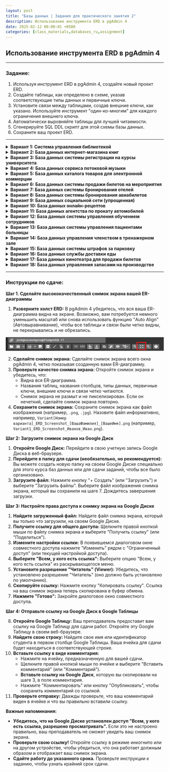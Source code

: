 ```yaml
---
layout: post
title: "Базы данных | Задания для практического занятия 2"
description: Использование инструмента ERD в pgAdmin 4
date: 2025-02-12 00:00:01 +0500
categories: [class_materials,databases_ru,assignment]
---
```


## Использование инструмента ERD в pgAdmin 4

---

### Задание:

1.  Используя инструмент ERD в pgAdmin 4, создайте новый проект ERD.
2.  Создайте таблицы, как определено в схеме, указав соответствующие типы данных и первичные ключи.
3.  Установите связи между таблицами, создав внешние ключи, как указано. Используйте инструмент "один-ко-многим" для каждого ограничения внешнего ключа.
4.  Автоматически выровняйте таблицы для лучшей читаемости.
5.  Сгенерируйте SQL DDL скрипт для этой схемы базы данных.
6.  Сохраните ваш проект ERD.

---

<details markdown="1">
<summary><strong>Вариант 1: Система управления библиотекой</strong></summary>

**Сценарий:** Спроектируйте базу данных для небольшой библиотеки, чтобы управлять ее коллекцией книг, авторов, читателей и выдачей книг.

**Схема базы данных:**

*   **Таблицы:**
    *   `Books` (Книги):
        *   `book_id` (integer, Primary Key) - Уникальный идентификатор каждой книги.
        *   `title` (character varying) - Название книги.
        *   `isbn` (character varying) - Международный стандартный книжный номер.
        *   `publication_year` (integer) - Год публикации.
        *   `genre` (character varying) - Жанр книги.
    *   `Authors` (Авторы):
        *   `author_id` (integer, Primary Key) - Уникальный идентификатор каждого автора.
        *   `first_name` (character varying) - Имя автора.
        *   `last_name` (character varying) - Фамилия автора.
    *   `Book_Authors` (Книги_Авторы): (Таблица-связка для отношения "многие-ко-многим" между книгами и авторами)
        *   `book_id` (integer, Foreign Key referencing `Books(book_id)`)
        *   `author_id` (integer, Foreign Key referencing `Authors(author_id)`)
        *   **(Составной первичный ключ: `book_id`, `author_id`)**
    *   `Borrowers` (Читатели):
        *   `borrower_id` (integer, Primary Key) - Уникальный идентификатор каждого читателя.
        *   `first_name` (character varying) - Имя читателя.
        *   `last_name` (character varying) - Фамилия читателя.
        *   `address` (character varying) - Адрес читателя.
        *   `phone_number` (character varying) - Номер телефона читателя.
    *   `Loans` (Выдачи):
        *   `loan_id` (integer, Primary Key) - Уникальный идентификатор каждой выдачи.
        *   `book_id` (integer, Foreign Key referencing `Books(book_id)`)
        *   `borrower_id` (integer, Foreign Key referencing `Borrowers(borrower_id)`)
        *   `loan_date` (date) - Дата выдачи книги.
        *   `return_date` (date, Nullable) - Дата возврата книги (может быть null, если книга еще не возвращена).

*   **Связи:**
    *   Один-ко-многим между `Authors` и `Book_Authors` (Один автор может написать несколько книг).
    *   Один-ко-многим между `Books` и `Book_Authors` (Одна книга может быть написана несколькими авторами).
    *   Один-ко-многим между `Books` и `Loans` (Одна книга может быть выдана несколько раз).
    *   Один-ко-многим между `Borrowers` и `Loans` (Один читатель может взять несколько книг).

</details>

<details markdown="1">
<summary><strong>Вариант 2: База данных интернет-магазина книг</strong></summary>

**Сценарий:** Спроектируйте базу данных для интернет-магазина книг, чтобы управлять книгами, авторами, покупателями, заказами и издателями.

**Схема базы данных:**

*   **Таблицы:**
    *   `Books` (Книги):
        *   `book_id` (integer, Primary Key)
        *   `title` (character varying)
        *   `isbn` (character varying)
        *   `publication_year` (integer)
        *   `price` (numeric)
        *   `publisher_id` (integer, Foreign Key referencing `Publishers(publisher_id)`)
    *   `Authors` (Авторы):
        *   `author_id` (integer, Primary Key)
        *   `first_name` (character varying)
        *   `last_name` (character varying)
    *   `Book_Authors` (Книги_Авторы): (Таблица-связка)
        *   `book_id` (integer, Foreign Key referencing `Books(book_id)`)
        *   `author_id` (integer, Foreign Key referencing `Authors(author_id)`)
        *   **(Составной первичный ключ: `book_id`, `author_id`)**
    *   `Customers` (Покупатели):
        *   `customer_id` (integer, Primary Key)
        *   `first_name` (character varying)
        *   `last_name` (character varying)
        *   `email` (character varying)
        *   `address` (character varying)
    *   `Publishers` (Издатели):
        *   `publisher_id` (integer, Primary Key)
        *   `publisher_name` (character varying)
        *   `publisher_address` (character varying)
    *   `Orders` (Заказы):
        *   `order_id` (integer, Primary Key)
        *   `customer_id` (integer, Foreign Key referencing `Customers(customer_id)`)
        *   `order_date` (date)
    *   `Order_Items` (Позиции_заказа): (Таблица-связка для отношения "многие-ко-многим" между заказами и книгами)
        *   `order_item_id` (integer, Primary Key) - Уникальный идентификатор каждой позиции в заказе.
        *   `order_id` (integer, Foreign Key referencing `Orders(order_id)`)
        *   `book_id` (integer, Foreign Key referencing `Books(book_id)`)
        *   `quantity` (integer)
        * `price` (numeric) - цена книги на момент заказа (может отличаться от текущей цены).

*   **Связи:**
    *   Один-ко-многим между `Authors` и `Book_Authors`.
    *   Один-ко-многим между `Books` и `Book_Authors`.
    *   Один-ко-многим между `Publishers` и `Books`.
    *   Один-ко-многим между `Customers` и `Orders`.
    *   Один-ко-многим между `Orders` и `Order_Items`.
    *   Один-ко-многим между `Books` и `Order_Items`.

</details>

<details markdown="1">
<summary><strong>Вариант 3: База данных системы регистрации на курсы университета</strong></summary>

**Сценарий:** Спроектируйте базу данных для университета, чтобы управлять студентами, курсами, преподавателями, факультетами и записями на курсы.

**Схема базы данных:**

*   **Таблицы:**
    *   `Students` (Студенты):
        *   `student_id` (integer, Primary Key)
        *   `first_name` (character varying)
        *   `last_name` (character varying)
        *   `major` (character varying)
    *   `Courses` (Курсы):
        *   `course_id` (integer, Primary Key)
        *   `course_name` (character varying)
        *   `course_code` (character varying)
        *   `credits` (integer)
        *   `department_id` (integer, Foreign Key referencing `Departments(department_id)`)
    *   `Professors` (Преподаватели):
        *   `professor_id` (integer, Primary Key)
        *   `first_name` (character varying)
        *   `last_name` (character varying)
        *   `department_id` (integer, Foreign Key referencing `Departments(department_id)`)
    *  `Departments` (Факультеты):
        *   `department_id` (integer, Primary Key)
        *   `department_name` (character varying)
        *   `building` (character varying)
    *   `Enrollments` (Записи): (Таблица-связка - представляет студента, записанного на курс, который ведет преподаватель)
        *   `enrollment_id` (integer, Primary Key) - Уникальный идентификатор каждой записи.
        *   `student_id` (integer, Foreign Key referencing `Students(student_id)`)
        *   `course_id` (integer, Foreign Key referencing `Courses(course_id)`)
        *   `professor_id` (integer, Foreign Key referencing `Professors(professor_id)`)
        *   `semester` (character varying) - например, "Осень 2024", "Весна 2025".
        *   `grade` (character varying, Nullable) - Оценка, полученная студентом (может быть null, если курс еще не завершен).

*   **Связи:**
    *   Один-ко-многим между `Departments` и `Courses`.
    *   Один-ко-многим между `Departments` и `Professors`.
    *   Один-ко-многим между `Students` и `Enrollments`.
    *   Один-ко-многим между `Courses` и `Enrollments`.
    *   Один-ко-многим между `Professors` и `Enrollments`.

</details>

<details markdown="1">
<summary><strong>Вариант 4: База данных сервиса потоковой музыки</strong></summary>

**Сценарий:** Спроектируйте базу данных для сервиса потоковой музыки, чтобы управлять исполнителями, альбомами, песнями, пользователями и плейлистами.

**Схема базы данных:**

*   **Таблицы:**
    *   `Artists` (Исполнители):
        *   `artist_id` (integer, Primary Key)
        *   `artist_name` (character varying)
        *   `genre` (character varying)
    *   `Albums` (Альбомы):
        *   `album_id` (integer, Primary Key)
        *   `album_name` (character varying)
        *   `artist_id` (integer, Foreign Key referencing `Artists(artist_id)`)
        *   `release_year` (integer)
    *   `Songs` (Песни):
        *   `song_id` (integer, Primary Key)
        *   `song_name` (character varying)
        *   `album_id` (integer, Foreign Key referencing `Albums(album_id)`)
        *   `track_number` (integer)
        *   `duration` (integer) - Длительность в секундах.
    *   `Users` (Пользователи):
        *   `user_id` (integer, Primary Key)
        *   `username` (character varying, unique)
        *   `email` (character varying, unique)
        *   `registration_date` (date)
    *   `Playlists` (Плейлисты):
        *   `playlist_id` (integer, Primary Key)
        *   `playlist_name` (character varying)
        *   `user_id` (integer, Foreign Key referencing `Users(user_id)`)
        *   `creation_date` (date)
    *   `Playlist_Songs` (Песни_плейлиста): (Таблица-связка)
        *   `playlist_id` (integer, Foreign Key referencing `Playlists(playlist_id)`)
        *   `song_id` (integer, Foreign Key referencing `Songs(song_id)`)
        *   **(Составной первичный ключ: `playlist_id`, `song_id`)**
        *   `added_date` (timestamp)

*   **Связи:**
    *   Один-ко-многим между `Artists` и `Albums`.
    *   Один-ко-многим между `Albums` и `Songs`.
    *   Один-ко-многим между `Users` и `Playlists`.
    *   Один-ко-многим между `Playlists` и `Playlist_Songs`.
    *   Один-ко-многим между `Songs` и `Playlist_Songs`.

</details>

<details markdown="1">
<summary><strong>Вариант 5: База данных каталога товаров для электронной коммерции</strong></summary>

**Сценарий:** Спроектируйте базу данных для платформы электронной коммерции, чтобы управлять товарами, категориями, брендами, поставщиками и отзывами о товарах.

**Схема базы данных:**

*   **Таблицы:**
    *   `Products` (Товары):
        *   `product_id` (integer, Primary Key)
        *   `product_name` (character varying)
        *   `description` (text)
        *   `price` (numeric)
        *   `category_id` (integer, Foreign Key referencing `Categories(category_id)`)
        *   `brand_id` (integer, Foreign Key referencing `Brands(brand_id)`)
        *   `supplier_id` (integer, Foreign Key referencing `Suppliers(supplier_id)`)
    *   `Categories` (Категории):
        *   `category_id` (integer, Primary Key)
        *   `category_name` (character varying)
    *   `Brands` (Бренды):
        *   `brand_id` (integer, Primary Key)
        *   `brand_name` (character varying)
    *   `Suppliers` (Поставщики):
        *   `supplier_id` (integer, Primary Key)
        *   `supplier_name` (character varying)
        *   `supplier_contact` (character varying)
    *   `Product_Reviews` (Отзывы_о_товарах):
        *   `review_id` (integer, Primary Key)
        *   `product_id` (integer, Foreign Key referencing `Products(product_id)`)
        *   `rating` (integer) - например, от 1 до 5 звезд.
        *   `comment` (text, Nullable)
        *   `review_date` (timestamp)

*   **Связи:**
    *   Один-ко-многим между `Categories` и `Products`.
    *   Один-ко-многим между `Brands` и `Products`.
    *   Один-ко-многим между `Suppliers` и `Products`.
    *   Один-ко-многим между `Products` и `Product_Reviews`.

</details>

<details markdown="1">
<summary><strong>Вариант 6: База данных системы продажи билетов на мероприятия</strong></summary>

**Сценарий:** Спроектируйте базу данных для системы продажи билетов на мероприятия, чтобы управлять событиями, местами проведения, билетами, покупателями и заказами.

**Схема базы данных:**

*   **Таблицы:**
    *   `Events` (События):
        *   `event_id` (integer, Primary Key)
        *   `event_name` (character varying)
        *   `event_date` (timestamp)
        *   `venue_id` (integer, Foreign Key referencing `Venues(venue_id)`)
    *   `Venues` (Места_проведения):
        *   `venue_id` (integer, Primary Key)
        *   `venue_name` (character varying)
        *   `venue_address` (character varying)
        *   `capacity` (integer)
    *   `Tickets` (Билеты):
        *   `ticket_id` (integer, Primary Key)
        *   `event_id` (integer, Foreign Key referencing `Events(event_id)`)
        *   `ticket_type` (character varying) - например, "Обычный вход", "VIP".
        *   `price` (numeric)
        *  `quantity_available` (integer)
    *   `Customers` (Покупатели):
        *   `customer_id` (integer, Primary Key)
        *   `first_name` (character varying)
        *   `last_name` (character varying)
        *   `email` (character varying)
    *   `Orders` (Заказы):
        *   `order_id` (integer, Primary Key)
        *   `customer_id` (integer, Foreign Key referencing `Customers(customer_id)`)
        *   `order_date` (timestamp)
    *   `Order_Tickets` (Билеты_заказа): (Таблица-связка)
        *   `order_ticket_id` (integer, Primary Key) - Уникальный идентификатор каждой позиции билета в заказе.
        *   `order_id` (integer, Foreign Key referencing `Orders(order_id)`)
        *   `ticket_id` (integer, Foreign Key referencing `Tickets(ticket_id)`)
        *   `quantity` (integer)
        *   `price` (numeric) - Цена билета на момент заказа.

*   **Связи:**
    *   Один-ко-многим между `Venues` и `Events`.
    *   Один-ко-многим между `Events` и `Tickets`.
    *   Один-ко-многим между `Customers` и `Orders`.
    *   Один-ко-многим между `Orders` и `Order_Tickets`.
    *   Один-ко-многим между `Tickets` и `Order_Tickets`.

</details>

<details markdown="1">
<summary><strong>Вариант 7: База данных системы бронирования отелей</strong></summary>

**Сценарий:** Спроектируйте базу данных для отеля, чтобы управлять номерами, гостями, бронированиями и удобствами.

**Схема базы данных:**

*   **Таблицы:**
    *   `Rooms` (Номера):
        *   `room_id` (integer, Primary Key)
        *   `room_number` (character varying, unique within hotel) - уникальный в пределах отеля
        *   `room_type` (character varying) - например, "Одноместный", "Двухместный", "Люкс".
        *   `capacity` (integer) - вместимость
        *   `price_per_night` (numeric) - цена за ночь
    *   `Guests` (Гости):
        *   `guest_id` (integer, Primary Key)
        *   `first_name` (character varying)
        *   `last_name` (character varying)
        *   `phone_number` (character varying)
        *   `email` (character varying)
    *   `Reservations` (Бронирования):
        *   `reservation_id` (integer, Primary Key)
        *   `guest_id` (integer, Foreign Key referencing `Guests(guest_id)`)
        *   `room_id` (integer, Foreign Key referencing `Rooms(room_id)`)
        *   `check_in_date` (date) - дата заезда
        *   `check_out_date` (date) - дата выезда
        *   `number_of_guests` (integer) - количество гостей
        *   `total_price` (numeric) - общая стоимость
    *   `Amenities` (Удобства):
        *   `amenity_id` (integer, Primary Key)
        *   `amenity_name` (character varying) - например, "Wi-Fi", "Завтрак", "Парковка".
    *   `Room_Amenities` (Удобства_номеров): (Таблица-связка для отношения "многие-ко-многим" между номерами и удобствами)
        *   `room_id` (integer, Foreign Key referencing `Rooms(room_id)`)
        *   `amenity_id` (integer, Foreign Key referencing `Amenities(amenity_id)`)
        *   **(Составной первичный ключ: `room_id`, `amenity_id`)**

*   **Связи:**
    *   Один-ко-многим между `Rooms` и `Reservations`.
    *   Один-ко-многим между `Guests` и `Reservations`.
    *   Один-ко-многим между `Rooms` и `Room_Amenities`.
    *   Один-ко-многим между `Amenities` и `Room_Amenities`.

</details>

<details markdown="1">
<summary><strong>Вариант 8: База данных системы бронирования авиабилетов</strong></summary>

**Сценарий:** Спроектируйте базу данных для авиакомпании, чтобы управлять рейсами, аэропортами, самолетами, пассажирами и бронированиями.

**Схема базы данных:**

*   **Таблицы:**
    *   `Flights` (Рейсы):
        *   `flight_id` (integer, Primary Key)
        *   `flight_number` (character varying, unique) - уникальный номер рейса
        *   `departure_airport_id` (integer, Foreign Key referencing `Airports(airport_id)`) - аэропорт отправления
        *   `arrival_airport_id` (integer, Foreign Key referencing `Airports(airport_id)`) - аэропорт прибытия
        *   `departure_time` (timestamp) - время отправления
        *   `arrival_time` (timestamp) - время прибытия
        *   `aircraft_id` (integer, Foreign Key referencing `Aircrafts(aircraft_id)`) - самолет
    *   `Airports` (Аэропорты):
        *   `airport_id` (integer, Primary Key)
        *   `airport_code` (character varying, unique) - например, "JFK", "LAX", "CDG".
        *   `airport_name` (character varying)
        *   `city` (character varying)
        *   `country` (character varying)
    *   `Aircrafts` (Самолеты):
        *   `aircraft_id` (integer, Primary Key)
        *   `model` (character varying) - например, "Boeing 737", "Airbus A320".
        *   `capacity` (integer) - вместимость
    *   `Passengers` (Пассажиры):
        *   `passenger_id` (integer, Primary Key)
        *   `first_name` (character varying)
        *   `last_name` (character varying)
        *   `passport_number` (character varying, unique) - уникальный номер паспорта
        *   `email` (character varying)
    *   `Bookings` (Бронирования):
        *   `booking_id` (integer, Primary Key)
        *   `flight_id` (integer, Foreign Key referencing `Flights(flight_id)`)
        *   `passenger_id` (integer, Foreign Key referencing `Passengers(passenger_id)`)
        *   `booking_date` (timestamp) - дата бронирования
        *   `seat_number` (character varying) - номер места
        *   `fare` (numeric) - стоимость билета

*   **Связи:**
    *   Один-ко-многим между `Airports` и `Flights` (для аэропортов отправления и прибытия - две связи).
    *   Один-ко-многим между `Aircrafts` и `Flights`.
    *   Один-ко-многим между `Passengers` и `Bookings`.
    *   Один-ко-многим между `Flights` и `Bookings`.

</details>

<details markdown="1">
<summary><strong>Вариант 9: База данных социальной сети (упрощенная)</strong></summary>

**Сценарий:** Спроектируйте базу данных для упрощенной социальной сети, чтобы управлять пользователями, постами, комментариями и лайками.

**Схема базы данных:**

*   **Таблицы:**
    *   `Users` (Пользователи):
        *   `user_id` (integer, Primary Key)
        *   `username` (character varying, unique) - уникальное имя пользователя
        *   `email` (character varying, unique) - уникальный email
        *   `registration_date` (timestamp) - дата регистрации
    *   `Posts` (Посты):
        *   `post_id` (integer, Primary Key)
        *   `user_id` (integer, Foreign Key referencing `Users(user_id)`)
        *   `post_text` (text) - текст поста
        *   `post_timestamp` (timestamp) - время создания поста
    *   `Comments` (Комментарии):
        *   `comment_id` (integer, Primary Key)
        *   `post_id` (integer, Foreign Key referencing `Posts(post_id)`)
        *   `user_id` (integer, Foreign Key referencing `Users(user_id)`)
        *   `comment_text` (text) - текст комментария
        *   `comment_timestamp` (timestamp) - время создания комментария
    *   `Likes` (Лайки):
        *   `like_id` (integer, Primary Key)
        *   `post_id` (integer, Foreign Key referencing `Posts(post_id)`)
        *   `user_id` (integer, Foreign Key referencing `Users(user_id)`)
        *    `like_timestamp` (timestamp)
        *   **(Уникальное ограничение: `post_id`, `user_id`)** - чтобы пользователь мог поставить лайк посту только один раз.

*   **Связи:**
    *   Один-ко-многим между `Users` и `Posts`.
    *   Один-ко-многим между `Posts` и `Comments`.
    *   Один-ко-многим между `Users` и `Comments`.
    *   Один-ко-многим между `Posts` и `Likes`.
    *   Один-ко-многим между `Users` и `Likes`.

</details>

<details markdown="1">
<summary><strong>Вариант 10: База данных онлайн-рецептов</strong></summary>

**Сценарий:** Спроектируйте базу данных для веб-сайта с онлайн-рецептами, чтобы управлять рецептами, ингредиентами, пользователями, создающими рецепты, и категориями.

**Схема базы данных:**

*   **Таблицы:**
    *   `Recipes` (Рецепты):
        *   `recipe_id` (integer, Primary Key)
        *   `recipe_name` (character varying)
        *   `description` (text)
        *   `instructions` (text)
        *   `category_id` (integer, Foreign Key referencing `Categories(category_id)`)
        *   `user_id` (integer, Foreign Key referencing `Users(user_id)`) - Пользователь, создавший рецепт.
        *   `creation_date` (date)
    *   `Ingredients` (Ингредиенты):
        *   `ingredient_id` (integer, Primary Key)
        *   `ingredient_name` (character varying)
    *   `Recipe_Ingredients` (Рецепты_Ингредиенты): (Таблица-связка)
        *   `recipe_id` (integer, Foreign Key referencing `Recipes(recipe_id)`)
        *   `ingredient_id` (integer, Foreign Key referencing `Ingredients(ingredient_id)`)
        *   `quantity` (character varying) - например, "1 стакан", "2 ст.л.", "по вкусу".
        *   **(Составной первичный ключ: `recipe_id`, `ingredient_id`)**
    *   `Categories` (Категории):
        *   `category_id` (integer, Primary Key)
        *   `category_name` (character varying) - например, "Завтрак", "Обед", "Ужин", "Десерт".
    *   `Users` (Пользователи):
        *   `user_id` (integer, Primary Key)
        *   `username` (character varying, unique)
        *   `email` (character varying, unique)

*   **Связи:**
    *   Один-ко-многим между `Categories` и `Recipes`.
    *   Один-ко-многим между `Users` и `Recipes`.
    *   Один-ко-многим между `Recipes` и `Recipe_Ingredients`.
    *   Один-ко-многим между `Ingredients` и `Recipe_Ingredients`.

</details>

<details markdown="1">
<summary><strong>Вариант 11: База данных агентства по прокату автомобилей</strong></summary>

**Сценарий:** Спроектируйте базу данных для агентства по прокату автомобилей, чтобы управлять автомобилями, клиентами, прокатом и моделями автомобилей.

**Схема базы данных:**

*   **Таблицы:**
    *   `Cars` (Автомобили):
        *   `car_id` (integer, Primary Key)
        *   `license_plate` (character varying, unique)
        *   `model_id` (integer, Foreign Key referencing `Car_Models(model_id)`)
        *   `mileage` (integer)
        *   `availability_status` (character varying) - например, "Доступен", "В прокате", "На обслуживании".
    *   `Car_Models` (Модели_автомобилей):
        *   `model_id` (integer, Primary Key)
        *   `model_name` (character varying) - например, "Седан", "Внедорожник", "Грузовик".
        *   `make` (character varying) - например, "Toyota", "Ford", "Honda".
        *   `rental_rate_per_day` (numeric)
    *   `Customers` (Клиенты):
        *   `customer_id` (integer, Primary Key)
        *   `first_name` (character varying)
        *   `last_name` (character varying)
        *   `driver_license_number` (character varying, unique)
        *   `phone_number` (character varying)
    *   `Rentals` (Прокат):
        *   `rental_id` (integer, Primary Key)
        *   `car_id` (integer, Foreign Key referencing `Cars(car_id)`)
        *   `customer_id` (integer, Foreign Key referencing `Customers(customer_id)`)
        *   `rental_start_date` (date)
        *   `rental_end_date` (date)
        *   `total_rental_price` (numeric)

*   **Связи:**
    *   Один-ко-многим между `Car_Models` и `Cars`.
    *   Один-ко-многим между `Customers` и `Rentals`.
    *   Один-ко-многим между `Cars` и `Rentals`.

</details>

<details markdown="1">
<summary><strong>Вариант 12: База данных системы управления обучением сотрудников</strong></summary>

**Сценарий:** Спроектируйте базу данных для компании, чтобы управлять сотрудниками, учебными курсами, учебными сессиями и записями сотрудников на обучение.

**Схема базы данных:**

*   **Таблицы:**
    *   `Employees` (Сотрудники):
        *   `employee_id` (integer, Primary Key)
        *   `first_name` (character varying)
        *   `last_name` (character varying)
        *   `department` (character varying)
        *   `job_title` (character varying)
    *   `Training_Courses` (Учебные_курсы):
        *   `course_id` (integer, Primary Key)
        *   `course_name` (character varying)
        *   `description` (text)
        *   `duration_days` (integer)
    *   `Training_Sessions` (Учебные_сессии):
        *   `session_id` (integer, Primary Key)
        *   `course_id` (integer, Foreign Key referencing `Training_Courses(course_id)`)
        *   `session_date` (date)
        *   `location` (character varying)
        *   `capacity` (integer)
    *   `Employee_Trainings` (Обучение_сотрудников): (Таблица-связка)
        *   `employee_training_id` (integer, Primary Key) - Уникальный идентификатор каждой записи об обучении сотрудника.
        *   `employee_id` (integer, Foreign Key referencing `Employees(employee_id)`)
        *   `session_id` (integer, Foreign Key referencing `Training_Sessions(session_id)`)
        *   `enrollment_date` (date)
        *   `completion_status` (character varying) - например, "Записан", "Завершено", "Ожидает".
        *   `grade` (character varying, Nullable)

*   **Связи:**
    *   Один-ко-многим между `Training_Courses` и `Training_Sessions`.
    *   Один-ко-многим между `Employees` и `Employee_Trainings`.
    *   Один-ко-многим между `Training_Sessions` и `Employee_Trainings`.

</details>

<details markdown="1">
<summary><strong>Вариант 13: База данных системы управления пациентами больницы</strong></summary>

**Сценарий:** Спроектируйте базу данных для больницы, чтобы управлять пациентами, врачами, приемами, медицинскими записями и отделениями.

**Схема базы данных:**

*   **Таблицы:**
    *   `Patients` (Пациенты):
        *   `patient_id` (integer, Primary Key)
        *   `first_name` (character varying)
        *   `last_name` (character varying)
        *   `date_of_birth` (date)
        *   `gender` (character varying)
        *   `address` (character varying)
        *   `phone_number` (character varying)
    *   `Doctors` (Врачи):
        *   `doctor_id` (integer, Primary Key)
        *   `first_name` (character varying)
        *   `last_name` (character varying)
        *   `specialization` (character varying)
        *   `department_id` (integer, Foreign Key referencing `Departments(department_id)`)
    *   `Departments` (Отделения):
        *   `department_id` (integer, Primary Key)
        *   `department_name` (character varying) - например, "Кардиология", "Неврология", "Педиатрия".
        *   `building` (character varying)
    *   `Appointments` (Приемы):
        *   `appointment_id` (integer, Primary Key)
        *   `patient_id` (integer, Foreign Key referencing `Patients(patient_id)`)
        *   `doctor_id` (integer, Foreign Key referencing `Doctors(doctor_id)`)
        *   `appointment_date_time` (timestamp)
        *   `reason_for_visit` (text)
    *   `Medical_Records` (Медицинские записи):
        *   `record_id` (integer, Primary Key)
        *   `patient_id` (integer, Foreign Key referencing `Patients(patient_id)`)
        *   `record_date` (date)
        *   `diagnosis` (text)
        *   `treatment` (text)
        *   `doctor_id` (integer, Foreign Key referencing `Doctors(doctor_id)`)

*   **Связи:**
    *   Один-ко-многим между `Departments` и `Doctors`.
    *   Один-ко-многим между `Patients` и `Appointments`.
    *   Один-ко-многим между `Doctors` и `Appointments`.
    *   Один-ко-многим между `Patients` и `Medical_Records`.
    *   Один-ко-многим между `Doctors` и `Medical_Records`.

</details>

<details markdown="1">
<summary><strong>Вариант 14: База данных управления членством в тренажерном зале</strong></summary>

**Сценарий:** Спроектируйте базу данных для тренажерного зала, чтобы управлять членами, тренерами, занятиями, типами членства и посещаемостью.

**Схема базы данных:**

*   **Таблицы:**
    *   `Members` (Члены):
        *   `member_id` (integer, Primary Key)
        *   `first_name` (character varying)
        *   `last_name` (character varying)
        *   `date_of_birth` (date)
        *   `email` (character varying, unique)
        *   `phone_number` (character varying)
        *   `membership_type_id` (integer, Foreign Key referencing `Membership_Types(membership_type_id)`)
        *   `join_date` (date)
    *   `Trainers` (Тренеры):
        *   `trainer_id` (integer, Primary Key)
        *   `first_name` (character varying)
        *   `last_name` (character varying)
        *   `specialization` (character varying)
    *   `Classes` (Занятия):
        *   `class_id` (integer, Primary Key)
        *   `class_name` (character varying) - например, "Йога", "Зумба", "Спиннинг".
        *   `description` (text)
        *   `trainer_id` (integer, Foreign Key referencing `Trainers(trainer_id)`)
        *   `schedule_time` (timestamp)
        *   `capacity` (integer)
    *   `Membership_Types` (Типы членства):
        *   `membership_type_id` (integer, Primary Key)
        *   `membership_name` (character varying) - например, "Базовый", "Премиум", "Семейный".
        *   `price` (numeric)
        *   `duration_months` (integer)
    *   `Attendance` (Посещаемость):
        *   `attendance_id` (integer, Primary Key)
        *   `member_id` (integer, Foreign Key referencing `Members(member_id)`)
        *   `class_id` (integer, Foreign Key referencing `Classes(class_id)`)
        *   `attendance_date` (date)

*   **Связи:**
    *   Один-ко-многим между `Membership_Types` и `Members`.
    *   Один-ко-многим между `Trainers` и `Classes`.
    *   Один-ко-многим между `Classes` и `Attendance`.
    *   Один-ко-многим между `Members` и `Attendance`.

</details>

<details markdown="1">
<summary><strong>Вариант 15: База данных системы штрафов за парковку</strong></summary>

**Сценарий:** Спроектируйте базу данных для города, чтобы управлять штрафами за парковку, транспортными средствами, сотрудниками службы парковки и нарушениями.

**Схема базы данных:**

*   **Таблицы:**
    *   `Parking_Tickets` (Штрафы за парковку):
        *   `ticket_id` (integer, Primary Key)
        *   `vehicle_id` (integer, Foreign Key referencing `Vehicles(vehicle_id)`)
        *   `officer_id` (integer, Foreign Key referencing `Parking_Officers(officer_id)`)
        *   `violation_id` (integer, Foreign Key referencing `Parking_Violations(violation_id)`)
        *   `ticket_issue_date_time` (timestamp)
        *   `ticket_location` (character varying)
        *   `fine_amount` (numeric)
        *   `payment_status` (character varying) - например, "Оплачен", "Не оплачен", "Просрочен".
    *   `Vehicles` (Транспортные средства):
        *   `vehicle_id` (integer, Primary Key)
        *   `license_plate_number` (character varying, unique)
        *   `make` (character varying)
        *   `model` (character varying)
        *   `color` (character varying)
    *   `Parking_Officers` (Сотрудники службы парковки):
        *   `officer_id` (integer, Primary Key)
        *   `officer_badge_number` (character varying, unique)
        *   `first_name` (character varying)
        *   `last_name` (character varying)
    *   `Parking_Violations` (Нарушения правил парковки):
        *   `violation_id` (integer, Primary Key)
        *   `violation_code` (character varying, unique)
        *   `violation_description` (text)
        *   `fine_amount` (numeric)

*   **Связи:**
    *   Один-ко-многим между `Vehicles` и `Parking_Tickets`.
    *   Один-ко-многим между `Parking_Officers` и `Parking_Tickets`.
    *   Один-ко-многим между `Parking_Violations` и `Parking_Tickets`.

</details>

<details markdown="1">
<summary><strong>Вариант 16: База данных службы доставки еды</strong></summary>

**Сценарий:** Спроектируйте базу данных для службы доставки еды, чтобы управлять ресторанами, клиентами, заказами, курьерами и позициями меню.

**Схема базы данных:**

*   **Таблицы:**
    *   `Restaurants` (Рестораны):
        *   `restaurant_id` (integer, Primary Key)
        *   `restaurant_name` (character varying)
        *   `address` (character varying)
        *   `phone_number` (character varying)
        *   `cuisine_type` (character varying)
    *   `Customers` (Клиенты):
        *   `customer_id` (integer, Primary Key)
        *   `first_name` (character varying)
        *   `last_name` (character varying)
        *   `address` (character varying)
        *   `phone_number` (character varying)
        *   `email` (character varying)
    *   `Delivery_Drivers` (Курьеры):
        *   `driver_id` (integer, Primary Key)
        *   `first_name` (character varying)
        *   `last_name` (character varying)
        *   `vehicle_type` (character varying) - например, "Автомобиль", "Велосипед", "Скутер".
    *   `Orders` (Заказы):
        *   `order_id` (integer, Primary Key)
        *   `customer_id` (integer, Foreign Key referencing `Customers(customer_id)`)
        *   `restaurant_id` (integer, Foreign Key referencing `Restaurants(restaurant_id)`)
        *   `driver_id` (integer, Foreign Key referencing `Delivery_Drivers(driver_id)`, Nullable) - Курьер, назначенный на заказ (изначально Null).
        *   `order_date_time` (timestamp)
        *   `delivery_address` (character varying)
        *   `order_status` (character varying) - например, "Ожидает", "Готовится", "В пути", "Доставлен".
        *   `total_amount` (numeric)
    *   `Menu_Items` (Позиции меню):
        *   `menu_item_id` (integer, Primary Key)
        *   `restaurant_id` (integer, Foreign Key referencing `Restaurants(restaurant_id)`)
        *   `item_name` (character varying)
        *   `description` (text)
        *   `price` (numeric)

*   **Связи:**
    *   Один-ко-многим между `Restaurants` и `Menu_Items`.
    *   Один-ко-многим между `Customers` и `Orders`.
    *   Один-ко-многим между `Restaurants` и `Orders`.
    *   Один-ко-многим между `Delivery_Drivers` и `Orders` (nullable foreign key).

</details>

<details markdown="1">
<summary><strong>Вариант 17: База данных кинотеатра для продажи билетов</strong></summary>

**Сценарий:** Спроектируйте базу данных для кинотеатра, чтобы управлять фильмами, сеансами, кинозалами, билетами и клиентами.

*   **Таблицы:**
    *   `Movies` (Фильмы):
        *   `movie_id` (integer, Primary Key)
        *   `movie_title` (character varying)
        *   `genre` (character varying)
        *   `duration_minutes` (integer)
        *   `release_date` (date)
    *   `Theaters` (Кинозалы):
        *   `theater_id` (integer, Primary Key)
        *   `theater_name` (character varying) - например, "Зал 1", "IMAX Зал".
        *   `capacity` (integer)
    *   `Screenings` (Сеансы):
        *   `screening_id` (integer, Primary Key)
        *   `movie_id` (integer, Foreign Key referencing `Movies(movie_id)`)
        *   `theater_id` (integer, Foreign Key referencing `Theaters(theater_id)`)
        *   `start_time` (timestamp)
        *   `end_time` (timestamp)
        *   `ticket_price` (numeric)
    *   `Customers` (Клиенты):
        *   `customer_id` (integer, Primary Key)
        *   `first_name` (character varying)
        *   `last_name` (character varying)
        *   `email` (character varying)
    *   `Tickets` (Билеты):
        *   `ticket_id` (integer, Primary Key)
        *   `screening_id` (integer, Foreign Key referencing `Screenings(screening_id)`)
        *   `customer_id` (integer, Foreign Key referencing `Customers(customer_id)`)
        *   `seat_number` (character varying)
        *   `purchase_date_time` (timestamp)

*   **Связи:**
    *   Один-ко-многим между `Movies` и `Screenings`.
    *   Один-ко-многим между `Theaters` и `Screenings`.
    *   Один-ко-многим между `Screenings` и `Tickets`.
    *   Один-ко-многим между `Customers` и `Tickets`.

</details>

<details markdown="1">
<summary><strong>Вариант 18: База данных управления запасами на производстве</strong></summary>

**Сценарий:** Спроектируйте базу данных для производственной компании, чтобы управлять продуктами, сырьем, поставщиками, запасами и заказами.

*   **Таблицы:**
    *   `Products` (Продукты):
        *   `product_id` (integer, Primary Key)
        *   `product_name` (character varying)
        *   `description` (text)
        *   `selling_price` (numeric)
    *   `Raw_Materials` (Сырье):
        *   `material_id` (integer, Primary Key)
        *   `material_name` (character varying)
        *   `unit_of_measurement` (character varying) - например, "кг", "литры", "штуки".
        *   `supplier_id` (integer, Foreign Key referencing `Suppliers(supplier_id)`)
        *   `cost_per_unit` (numeric)
    *   `Suppliers` (Поставщики):
        *   `supplier_id` (integer, Primary Key)
        *   `supplier_name` (character varying)
        *   `contact_person` (character varying)
        *   `phone_number` (character varying)
    *   `Inventory` (Запасы):
        *   `inventory_id` (integer, Primary Key)
        *   `material_id` (integer, Foreign Key referencing `Raw_Materials(material_id)`)
        *   `quantity_in_stock` (integer)
        *   `last_stock_update` (timestamp)
    *   `Production_Orders` (Производственные заказы):
        *   `order_id` (integer, Primary Key)
        *   `product_id` (integer, Foreign Key referencing `Products(product_id)`)
        *   `order_date` (date)
        *   `quantity_ordered` (integer)
        *   `status` (character varying) - например, "Ожидает", "В производстве", "Завершен".

*   **Связи:**
    *   Один-ко-многим между `Suppliers` и `Raw_Materials`.
    *   Один-ко-многим между `Raw_Materials` и `Inventory`.
    *   Один-ко-многим между `Products` и `Production_Orders`.

</details>

---

### Инструкции по сдаче:

**Шаг 1. Сделайте высококачественный снимок экрана вашей ER-диаграммы**

1.  **Разверните холст ERD:** В pgAdmin 4 убедитесь, что вся ваша ER-диаграмма видна на экране.  Возможно, вам потребуется немного уменьшить масштаб или снова использовать функцию "Auto Align" (Автовыравнивание), чтобы все таблицы и связи были четко видны, не перекрывались и не обрезались.

![](/assets/images/2025-02-12-db-ass-2/Pasted%20image%2020250212163907.png)

2.  **Сделайте снимок экрана:** Сделайте снимок экрана всего окна pgAdmin 4, четко показывая созданную вами ER-диаграмму.
3.  **Проверьте качество снимка экрана:** Откройте снимок экрана и убедитесь, что:
    *   Видна вся ER-диаграмма.
    *   Названия таблиц, названия столбцов, типы данных, первичные ключи, внешние ключи и связи четко читаются.
    *   Снимок экрана не размыт и не пикселизирован. Если он нечеткий, сделайте снимок экрана повторно.
4.  **Сохраните снимок экрана:** Сохраните снимок экрана как файл изображения (например, `.png`, `.jpg`). Назовите файл информативно, например,
	`Variant[Номер варианта]_ERD_Screenshot_[ВашаФамилия]_[ВашеИмя].png`
	(например, `Variant1_ERD_Screenshot_Иванов_Иван.png`).

**Шаг 2: Загрузите снимок экрана на Google Диск**
1.  **Откройте Google Диск:** Перейдите в свою учетную запись Google Диска в веб-браузере.
2.  **Перейдите в папку для сдачи (необязательно, но рекомендуется):**  Вы можете создать новую папку на своем Google Диске специально для этого курса баз данных или для сдачи заданий, чтобы все было организовано.
3.  **Загрузите файл:** Нажмите кнопку "+ Создать" (или "Загрузить") и выберите "Загрузить файлы". Выберите файл изображения снимка экрана, который вы сохранили на шаге 7. Дождитесь завершения загрузки.

**Шаг 3:  Настройте права доступа к снимку экрана на Google Диске**
1.  **Найдите загруженный файл:** Найдите файл снимка экрана, который вы только что загрузили, на своем Google Диске.
2.  **Получите ссылку для общего доступа:** Щелкните правой кнопкой мыши по файлу снимка экрана и выберите "Получить ссылку" (или "Поделиться").
3.  **Измените настройки ссылки:** В появившемся диалоговом окне совместного доступа нажмите "Изменить" рядом с "Ограниченный доступ" (или текущей настройкой доступа).
4.  **Выберите "Всем, у кого есть ссылка":** Выберите опцию "Всем, у кого есть ссылка" из раскрывающегося меню.
5.  **Установите разрешение "Читатель" (Viewer):** Убедитесь, что установлено разрешение "Читатель" (оно должно быть установлено по умолчанию).
6.  **Скопируйте ссылку:** Нажмите кнопку "Копировать ссылку". Ссылка на ваш снимок экрана теперь скопирована в буфер обмена.
7.  **Нажмите "Готово":** Закройте диалоговое окно совместного доступа.

**Шаг 4: Отправьте ссылку на Google Диск в Google Таблицы**

8.  **Откройте Google Таблицу:** Ваш преподаватель предоставит вам ссылку на Google Таблицу для сдачи работ. Откройте эту Google Таблицу в своем веб-браузере.
9.  **Найдите свою строку:** Найдите свое имя или идентификатор студента в первом столбце Google Таблицы. Ваша ячейка для сдачи будет находиться в соответствующей строке.
10. **Вставьте ссылку в виде комментария:**
    *   Нажмите на ячейку, предназначенную для вашей сдачи.
    *   Щелкните правой кнопкой мыши по ячейке и выберите "Вставить комментарий" (или "Комментарий").
    *   **Вставьте ссылку на Google Диск**, которую вы скопировали на шаге 3, в поле комментария.
    *   Нажмите "Комментировать" или кнопку "Опубликовать", чтобы сохранить комментарий со ссылкой.
11. **Проверьте отправку:** Дважды проверьте, что ваш комментарий виден в ячейке и что вы правильно вставили ссылку.

**Важные напоминания:**

*   **Убедитесь, что на Google Диске установлен доступ "Всем, у кого есть ссылка, разрешено просматривать".** Если это не настроено правильно, ваш преподаватель не сможет увидеть ваш снимок экрана.
*   **Проверьте свою ссылку!**  Откройте ссылку в режиме инкогнито или на другом устройстве, чтобы убедиться, что она работает должным образом и отображает ваш снимок экрана.
*   **Сдайте работу до указанного срока.** Проверьте инструкции к заданию, чтобы узнать крайний срок сдачи.